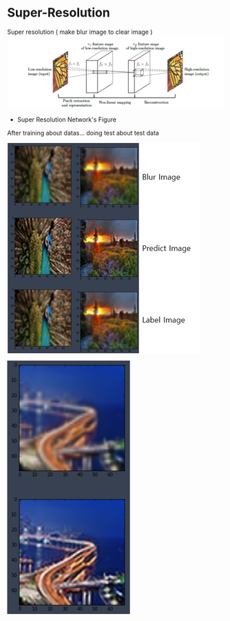 # Super-Resolution
Super resolution ( make blur image to clear image )
![super_resolution_network](./image/image3.png)
- Super Resolution Network's Figure

After training about datas...
doing test about test data

![output1](./image/sample2.png)

![output2](./image/sample1.PNG)
